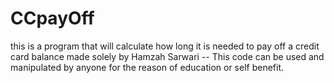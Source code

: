 # CCpayOff
this is a program that will calculate how long it is needed to pay off a credit card balance
made solely by Hamzah Sarwari -- This code can be used and manipulated by anyone for the reason of education or self benefit. 
